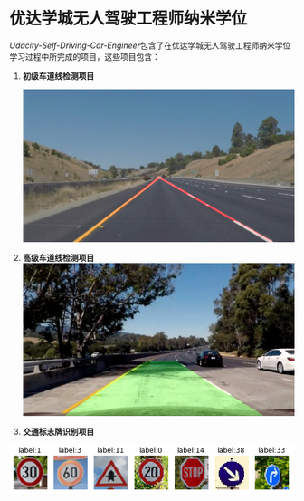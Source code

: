 # 优达学城无人驾驶工程师纳米学位

*Udacity-Self-Driving-Car-Engineer*包含了在优达学城无人驾驶工程师纳米学位学习过程中所完成的项目，这些项目包含：



1. **初级车道线检测项目**

   ![7.whiteCarLaneSwitch](./1.CarND-LaneLines-P1/writeup_picture/7.whiteCarLaneSwitch.jpg)

2. **高级车道线检测项目**![7.test5](./2.CarND-Advanced-Lane-Lines/output_images/7.test5.jpg)

3. **交通标志牌识别项目**

![3](./3.CarND-Traffic-Sign-Classifier-Project/writeup_pic/3.png)